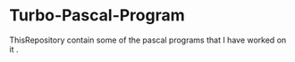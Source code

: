 # Turbo-Pascal-Program
ThisRepository contain some of the pascal programs that I have worked on it .
